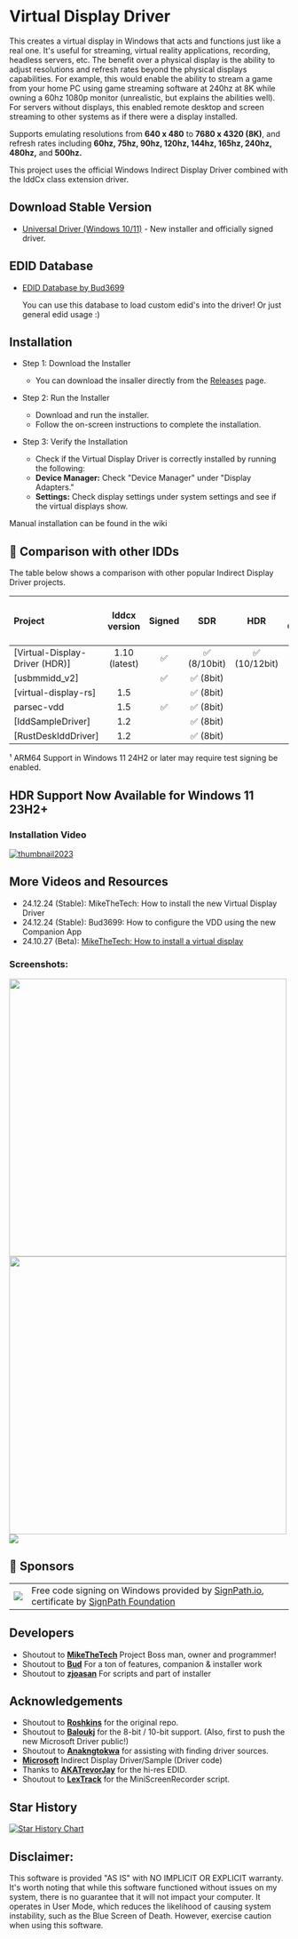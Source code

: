 # Virtual Display Driver
This creates a virtual display in Windows that acts and functions just like a real one. It's useful for streaming, virtual reality applications, recording, headless servers, etc. The benefit over a physical display is the ability to adjust resolutions and refresh rates beyond the physical displays capabilities. For example, this would enable the ability to stream a game from your home PC using game streaming software at 240hz at 8K while owning a 60hz 1080p monitor (unrealistic, but explains the abilities well). For servers without displays, this enabled remote desktop and screen streaming to other systems as if there were a display installed. 

Supports emulating resolutions from **640 x 480** to **7680 x 4320 (8K)**, and refresh rates including **60hz, 75hz, 90hz, 120hz, 144hz, 165hz, 240hz, 480hz,** and **500hz.**

This project uses the official Windows Indirect Display Driver combined with the IddCx class extension driver.

## Download Stable Version

- [Universal Driver (Windows 10/11)]() - New installer and officially signed driver.

## EDID Database
- [EDID Database by Bud3699](https://edid.mikethetech.com/)

  You can use this database to load custom edid's into the driver! Or just general edid usage :) 

## Installation

- Step 1: Download the Installer
   - You can download the insaller directly from the [Releases](https://github.com/VirtualDisplay/Virtual-Display-Driver/releases) page.

- Step 2: Run the Installer
   - Download and run the installer.
   - Follow the on-screen instructions to complete the installation.

- Step 3: Verify the Installation
   - Check if the Virtual Display Driver is correctly installed by running the following:
   - **Device Manager:** Check "Device Manager" under "Display Adapters."
   - **Settings:** Check display settings under system settings and see if the virtual displays show.

Manual installation can be found in the wiki

## 🤔 Comparison with other IDDs

The table below shows a comparison with other popular Indirect Display Driver
projects.

| Project                        |   Iddcx version   | Signed | SDR | HDR  |                               H-Cursor                               | Tweakable | ARM64 Support | Custom EDID | Floating Point Refresh Rates |
| :----------------------------- | :---------------: | :----: | :--: | :------------------------------------------------------------------: | :-------: | :-------: | :-------: | :-------: | :-------: |
| [Virtual-Display-Driver (HDR)] |   1.10 (latest)   |   ✅   |     ✅ (8/10bit)    | ✅ (10/12bit)  |                                  ✅                                 |    ✅    |     ✅¹    |    ✅    |    ✅    |
| [usbmmidd_v2]                  |                   |   ✅   |     ✅ (8bit)    |   |                                                                   |           |           |           |           |           |
| [virtual-display-rs]           |         1.5       |      |     ✅ (8bit)    |   | [#81](https://github.com/MolotovCherry/virtual-display-rs/issues/81) |    ✅    |           |           |           |           |
| parsec-vdd                     |         1.5       |   ✅   |     ✅ (8bit)    |   |                                  ✅                                 |    🆗     |           |           |           |           |
| [IddSampleDriver]              |         1.2       |      |     ✅ (8bit)    |   |                                                                   |           |           |           |           |           |
| [RustDeskIddDriver]            |         1.2       |      |     ✅ (8bit)    |   |                                                                   |           |           |           |           |           |

¹ ARM64 Support in Windows 11 24H2 or later may require test signing be enabled.

## HDR Support Now Available for Windows 11 23H2+ 

### Installation Video

[![thumbnail2023](https://github.com/itsmikethetech/Virtual-Display-Driver/assets/25166211/1a64c390-5d8a-420f-8bb9-4642349fc132)](https://youtu.be/nNWpbRUPkn4 "How to install a virtual display")

## More Videos and Resources
- 24.12.24 (Stable): MikeTheTech: How to install the new Virtual Display Driver
- 24.12.24 (Stable): Bud3699: How to configure the VDD using the new Companion App
- 24.10.27 (Beta): [MikeTheTech: How to install a virtual display](https://youtu.be/byfBWDnToYk "How to install a virtual display")

### Screenshots:
<img src="https://github.com/itsmikethetech/Virtual-Display-Driver/assets/25166211/02af86f2-b896-4265-9174-b17c9a1aeab7" width="500">
<img src="https://github.com/itsmikethetech/Virtual-Display-Driver/assets/25166211/5cb8ce08-890f-4bc1-a1a6-34f22e103699" width="500">

<img src="https://github.com/itsmikethetech/Virtual-Display-Driver/assets/25166211/0f1dfed6-c9ac-4cb6-92cf-7d9ab2ac0c66">

## 🤝 Sponsors

<table>
  <tr>
    <td><img src="https://github.com/user-attachments/assets/ca93d971-67dc-41dd-b945-ab4f372ea72a" /></td>
    <td>Free code signing on Windows provided by <a href="https://signpath.io">SignPath.io</a>, certificate by <a href="https://signpath.org">SignPath Foundation</a></td>
  </tr>
</table>

## Developers

- Shoutout to **[MikeTheTech](https://github.com/itsmikethetech)** Project Boss man, owner and programmer!
- Shoutout to **[Bud](https://github.com/bud3699)** For a ton of features, companion & installer work
- Shoutout to **[zjoasan](https://github.com/zjoasan)** For scripts and part of installer

## Acknowledgements

- Shoutout to **[Roshkins](https://github.com/roshkins/IddSampleDriver)** for the original repo.
- Shoutout to **[Baloukj](https://github.com/baloukj/IddSampleDriver)** for the 8-bit / 10-bit support. (Also, first to push the new Microsoft Driver public!)
- Shoutout to **[Anakngtokwa](https://github.com/Anakngtokwa)** for assisting with finding driver sources.
- **[Microsoft](https://github.com/microsoft/Windows-driver-samples/tree/master/video/IndirectDisplay)** Indirect Display Driver/Sample (Driver code)
- Thanks to **[AKATrevorJay](https://github.com/akatrevorjay/edid-generator)** for the hi-res EDID.
- Shoutout to **[LexTrack](https://github.com/lextrack/)** for the MiniScreenRecorder script. 

## Star History

[![Star History Chart](https://api.star-history.com/svg?repos=VirtualDisplay/Virtual-Display-Driver&type=Date)](https://star-history.com/#VirtualDisplay/Virtual-Display-Driver&Date)

## Disclaimer:

This software is provided "AS IS" with NO IMPLICIT OR EXPLICIT warranty. It's worth noting that while this software functioned without issues on my system, there is no guarantee that it will not impact your computer. It operates in User Mode, which reduces the likelihood of causing system instability, such as the Blue Screen of Death. However, exercise caution when using this software.
